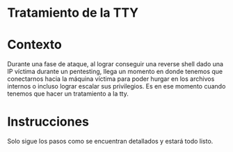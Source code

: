 # Tratamiento de la TTY

# Contexto
Durante una fase de ataque, al lograr conseguir una reverse shell dado una IP víctima durante un pentesting, llega un momento en donde tenemos que conectarnos hacia la máquina víctima para poder hurgar en los archivos internos o incluso lograr escalar sus privilegios. Es en ese momento cuando tenemos que hacer un tratamiento a la tty.

# Instrucciones
Solo sigue los pasos como se encuentran detallados y estará todo listo.

